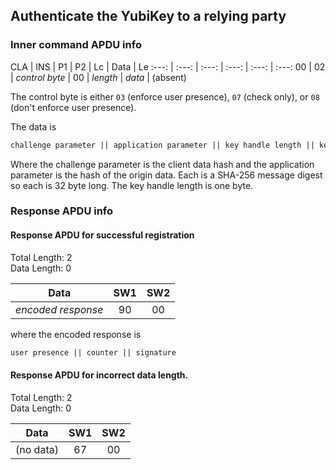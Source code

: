 <!-- Copyright 2021 Yubico AB

Licensed under the Apache License, Version 2.0 (the "License");
you may not use this file except in compliance with the License.
You may obtain a copy of the License at

    http://www.apache.org/licenses/LICENSE-2.0

Unless required by applicable law or agreed to in writing, software
distributed under the License is distributed on an "AS IS" BASIS,
WITHOUT WARRANTIES OR CONDITIONS OF ANY KIND, either express or implied.
See the License for the specific language governing permissions and
limitations under the License. -->

## Authenticate the YubiKey to a relying party

### Inner command APDU info

CLA | INS | P1 | P2 | Lc | Data | Le
:---: | :---: | :---: | :---: | :---: | :---:
00 | 02 | *control byte* | 00 | *length* | *data* | (absent)

The control byte is either `03` (enforce user presence), `07` (check only), or `08`
(don't enforce user presence).

The data is

```txt
challenge parameter || application parameter || key handle length || key handle
```

Where the challenge parameter is the client data hash and the application parameter is the
hash of the origin data. Each is a SHA-256 message digest so each is 32 byte long. The key
handle length is one byte.

### Response APDU info

#### Response APDU for successful registration

Total Length: 2\
Data Length: 0

Data | SW1 | SW2
:---: | :---: | :---:
*encoded response* | 90 | 00

where the encoded response is

```txt
user presence || counter || signature
```

#### Response APDU for incorrect data length.

Total Length: 2\
Data Length: 0

Data | SW1 | SW2
:---: | :---: | :---:
(no data) | 67 | 00


